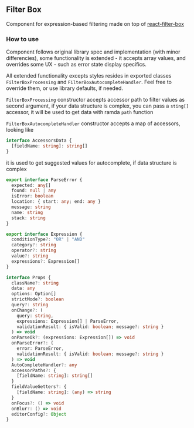 ## Filter Box

Component for expression-based filtering made on top of [react-filter-box](https://github.com/nhabuiduc/react-filter-box)

### How to use

Component follows original library spec and implementation (with minor differencies),
some functionality is extended - it accepts array values, and overrides some UX -
such as error state display specifics.

All extended functionality excepts styles resides in exported classes `FilterBoxProcessing` and
`FilterBoxAutocompleteHandler`. Feel free to override them, or use library defaults,
if needed.

`FilterBoxProcessing` constructor accepts accessor path to filter values as second argument,
if your data structure is complex, you can pass a `sting[]` accessor, it will be used
to get data with ramda `path` function

`FilterBoxAutocompleteHandler` constructor accepts a map of accessors, looking like

```typescript
interface AccessorsData {
  [fieldName: string]: string[]
}
```

it is used to get suggested values for autocomplete, if data structure is complex

```typescript
export interface ParseError {
  expected: any[]
  found: null | any
  isError: boolean
  location: { start: any; end: any }
  message: string
  name: string
  stack: string
}

export interface Expression {
  conditionType?: "OR" | "AND"
  category?: string
  operator?: string
  value?: string
  expressions?: Expression[]
}

interface Props {
  className?: string
  data: any
  options: Option[]
  strictMode?: boolean
  query?: string
  onChange?: (
    query: string,
    expressions: Expression[] | ParseError,
    validationResult: { isValid: boolean; message?: string }
  ) => void
  onParseOk?: (expressions: Expression[]) => void
  onParseError?: (
    error: ParseError,
    validationResult: { isValid: boolean; message?: string }
  ) => void
  AutoCompleteHandler?: any
  accessorPaths?: {
    [fieldName: string]: string[]
  }
  fieldValueGetters?: {
    [fieldName: string]: (any) => string
  }
  onFocus?: () => void
  onBlur?: () => void
  editorConfig?: Object
}
```
